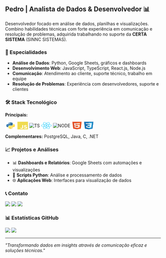 ## Pedro | Analista de Dados & Desenvolvedor 📊

Desenvolvedor focado em análise de dados, planilhas e visualizações. Combino habilidades técnicas com forte experiência em comunicação e resolução de problemas, adquirida trabalhando no suporte da **CERTA SISTEMA** (SINNC SISTEMAS).

### 🎯 Especialidades
- **Análise de Dados**: Python, Google Sheets, gráficos e dashboards
- **Desenvolvimento Web**: JavaScript, TypeScript, React.js, Node.js
- **Comunicação**: Atendimento ao cliente, suporte técnico, trabalho em equipe
- **Resolução de Problemas**: Experiência com desenvolvedores, suporte e clientes

### 🛠 Stack Tecnológico

**Principais:**
<div style="display: inline_block">
  <img align="center" alt="Python" height="25" width="35" src="https://raw.githubusercontent.com/devicons/devicon/master/icons/python/python-original.svg">
  <img align="center" alt="JS" height="25" width="35" src="https://raw.githubusercontent.com/devicons/devicon/master/icons/javascript/javascript-plain.svg">
  <img align="center" alt="TS" height="25" width="35" src="https://cdn.jsdelivr.net/gh/devicons/devicon/icons/typescript/typescript-original.svg">
  <img align="center" alt="REACT" height="25" width="35" src="https://raw.githubusercontent.com/devicons/devicon/master/icons/react/react-original.svg">
  <img align="center" alt="NODE" height="25" width="35" src="https://cdn.jsdelivr.net/gh/devicons/devicon/icons/nodejs/nodejs-original.svg">
  <img align="center" alt="HTML" height="25" width="35" src="https://raw.githubusercontent.com/devicons/devicon/master/icons/html5/html5-original.svg">
  <img align="center" alt="CSS" height="25" width="35" src="https://raw.githubusercontent.com/devicons/devicon/master/icons/css3/css3-original.svg">
</div>

**Complementares:** PostgreSQL, Java, C, .NET

### 📈 Projetos e Análises
- 📊 **Dashboards e Relatórios**: Google Sheets com automações e visualizações
- 🐍 **Scripts Python**: Análise e processamento de dados
- 🌐 **Aplicações Web**: Interfaces para visualização de dados

### 📞 Contato

<div>
  <a href="mailto:phsathier123@gmail.com"><img src="https://img.shields.io/badge/-Gmail-%23333?style=for-the-badge&logo=gmail&logoColor=white" target="_blank"></a>
  <a href="" target="_blank"><img src="https://img.shields.io/badge/-LinkedIn-%230077B5?style=for-the-badge&logo=linkedin&logoColor=white" target="_blank"></a>
  <a href="" target="_blank"><img src="https://img.shields.io/badge/Portfolio-000000?style=for-the-badge&logo=About.me&logoColor=white" target="_blank"></a>
</div>

### 📊 Estatísticas GitHub

<div>
  <img height="150em" src="https://github-readme-stats.vercel.app/api?username=PedroHSauthier&show_icons=true&theme=github_dark&count_private=true"/>
  <img height="150em" src="https://github-readme-stats.vercel.app/api/top-langs/?username=PedroHSauthier&layout=compact&langs_count=6&theme=github_dark"/>
</div>

---
*"Transformando dados em insights através de comunicação eficaz e soluções técnicas."*
